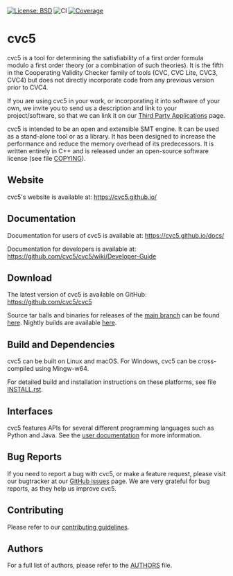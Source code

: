 [![License: BSD](
    https://img.shields.io/badge/License-BSD%203--Clause-blue.svg)](
        https://opensource.org/licenses/BSD-3-Clause)
![CI](https://github.com/cvc5/cvc5/workflows/CI/badge.svg)
[![Coverage](
  https://img.shields.io/endpoint?url=https://cvc5.stanford.edu/downloads/builds/coverage/nightly-coverage.json)](
    https://cvc5.stanford.edu/downloads/builds/coverage)

cvc5
===============================================================================

cvc5 is a tool for determining the satisfiability of a first order formula
modulo a first order theory (or a combination of such theories).  It is the
fifth in the Cooperating Validity Checker family of tools (CVC, CVC Lite,
CVC3, CVC4) but does not directly incorporate code from any previous version
prior to CVC4.

If you are using cvc5 in your work, or incorporating it into software of your
own, we invite you to send us a description and link to your
project/software, so that we can link it on our [Third Party
Applications](https://cvc5.github.io/third-party-applications.html) page.

cvc5 is intended to be an open and extensible SMT engine.  It can be used as a
stand-alone tool or as a library.  It has been designed to increase the
performance and reduce the memory overhead of its predecessors.  It is written
entirely in C++ and is released under an open-source software license (see file
[COPYING](https://github.com/cvc5/cvc5/blob/main/COPYING)).


Website
-------------------------------------------------------------------------------
cvc5's website  is available at:
https://cvc5.github.io/

Documentation
-------------------------------------------------------------------------------
Documentation for users of cvc5 is available at:
https://cvc5.github.io/docs/

Documentation for developers is available at:
https://github.com/cvc5/cvc5/wiki/Developer-Guide

Download
-------------------------------------------------------------------------------

The latest version of cvc5 is available on GitHub:
https://github.com/cvc5/cvc5

Source tar balls and binaries for releases of the
[main branch](https://github.com/cvc5/cvc5) can be
found [here](https://github.com/cvc5/cvc5/releases).
Nightly builds are available [here](https://cvc5.github.io/downloads).


Build and Dependencies
-------------------------------------------------------------------------------

cvc5 can be built on Linux and macOS.  For Windows, cvc5 can be cross-compiled
using Mingw-w64.

For detailed build and installation instructions on these platforms,
see file [INSTALL.rst](https://github.com/cvc5/cvc5/blob/main/INSTALL.rst).


Interfaces
-------------------------------------------------------------------------------

cvc5 features APIs for several different programming languages such as Python and
Java. See the [user documentation](https://cvc5.github.io/docs/) for more information.


Bug Reports
-------------------------------------------------------------------------------

If you need to report a bug with cvc5, or make a feature request, please visit
our bugtracker at our [GitHub issues](https://github.com/cvc5/cvc5/issues)
page. We are very grateful for bug reports,  as they help us improve cvc5.


Contributing
-------------------------------------------------------------------------------

Please refer to our [contributing guidelines](CONTRIBUTING.md).


Authors
-------------------------------------------------------------------------------

For a full list of authors, please refer to the
[AUTHORS](https://github.com/cvc5/cvc5/blob/main/AUTHORS) file.
